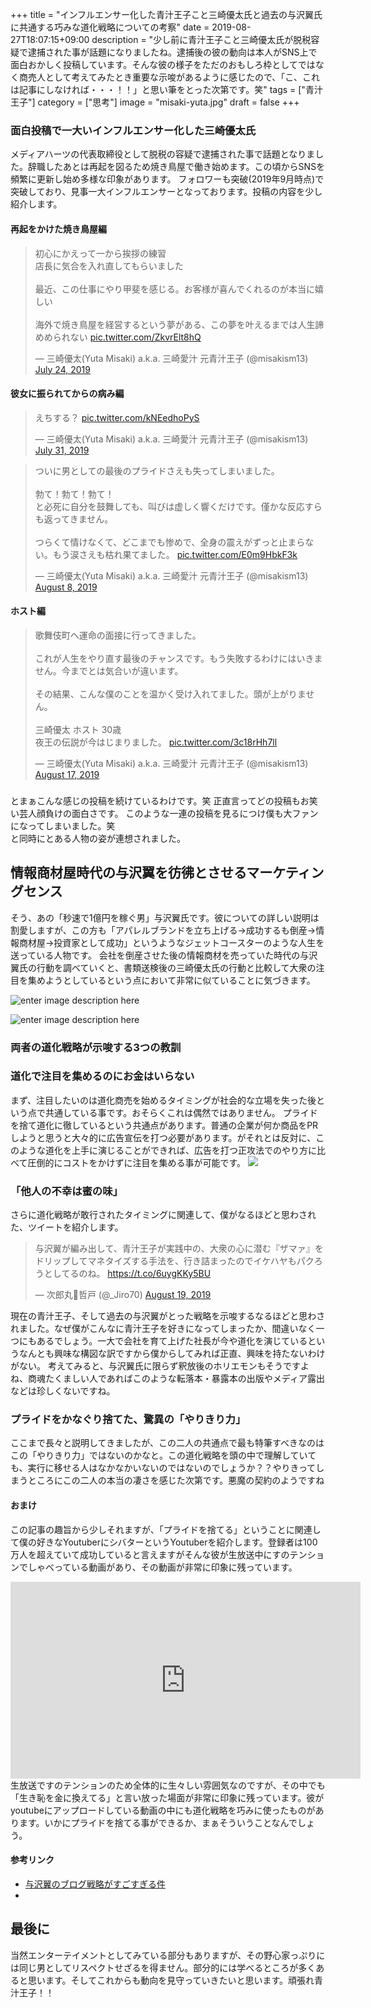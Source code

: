+++
title = "インフルエンサー化した青汁王子こと三崎優太氏と過去の与沢翼氏に共通する巧みな道化戦略についての考察"
date = 2019-08-27T18:07:15+09:00
description = "少し前に青汁王子こと三崎優太氏が脱税容疑で逮捕された事が話題になりましたね。逮捕後の彼の動向は本人がSNS上で面白おかしく投稿しています。そんな彼の様子をただのおもしろ枠としてではなく商売人として考えてみたとき重要な示唆があるように感じたので、「こ、これは記事にしなければ・・・！！」と思い筆をとった次第です。笑"
tags = ["青汁王子"]
category = ["思考"]
image = "misaki-yuta.jpg"
draft = false
+++
### 面白投稿で一大いインフルエンサー化した三崎優太氏
メディアハーツの代表取締役として脱税の容疑で逮捕された事で話題となりました。辞職したあとは再起を図るため焼き鳥屋で働き始めます。この頃からSNSを頻繁に更新し始め多様な印象があります。
フォロワーも突破(2019年9月時点)で突破しており、見事一大インフルエンサーとなっております。投稿の内容を少し紹介します。

#### 再起をかけた焼き鳥屋編

<blockquote class="twitter-tweet"><p lang="ja" dir="ltr">初心にかえって一から挨拶の練習<br>店長に気合を入れ直してもらいました<br><br>最近、この仕事にやり甲斐を感じる。お客様が喜んでくれるのが本当に嬉しい<br><br>海外で焼き鳥屋を経営するという夢がある、この夢を叶えるまでは人生諦めめられない <a href="https://t.co/ZkvrElt8hQ">pic.twitter.com/ZkvrElt8hQ</a></p>&mdash; 三崎優太(Yuta Misaki) a.k.a. 三崎愛汁 元青汁王子 (@misakism13) <a href="https://twitter.com/misakism13/status/1153921672598081537?ref_src=twsrc%5Etfw">July 24, 2019</a></blockquote> <script async src="https://platform.twitter.com/widgets.js" charset="utf-8"></script>


#### 彼女に振られてからの病み編
<blockquote class="twitter-tweet"><p lang="ja" dir="ltr">えちする？ <a href="https://t.co/kNEedhoPyS">pic.twitter.com/kNEedhoPyS</a></p>&mdash; 三崎優太(Yuta Misaki) a.k.a. 三崎愛汁 元青汁王子 (@misakism13) <a href="https://twitter.com/misakism13/status/1156445727234543617?ref_src=twsrc%5Etfw">July 31, 2019</a></blockquote> <script async src="https://platform.twitter.com/widgets.js" charset="utf-8"></script>

<blockquote class="twitter-tweet"><p lang="ja" dir="ltr">ついに男としての最後のプライドさえも失ってしまいました。<br><br>勃て！勃て！勃て！<br>と必死に自分を鼓舞しても、叫びは虚しく響くだけです。僅かな反応すらも返ってきません。<br><br>つらくて情けなくて、どこまでも惨めで、全身の震えがずっと止まらない。もう涙さえも枯れ果てました。 <a href="https://t.co/E0m9HbkF3k">pic.twitter.com/E0m9HbkF3k</a></p>&mdash; 三崎優太(Yuta Misaki) a.k.a. 三崎愛汁 元青汁王子 (@misakism13) <a href="https://twitter.com/misakism13/status/1159393826139602945?ref_src=twsrc%5Etfw">August 8, 2019</a></blockquote> <script async src="https://platform.twitter.com/widgets.js" charset="utf-8"></script>

#### ホスト編

<blockquote class="twitter-tweet"><p lang="ja" dir="ltr">歌舞伎町へ運命の面接に行ってきました。<br><br>これが人生をやり直す最後のチャンスです。もう失敗するわけにはいきません。今までとは気合いが違います。<br><br>その結果、こんな僕のことを温かく受け入れてました。頭が上がりません。<br><br>三崎優太 ホスト 30歳<br>夜王の伝説が今はじまりました。 <a href="https://t.co/3c18rHh7ll">pic.twitter.com/3c18rHh7ll</a></p>&mdash; 三崎優太(Yuta Misaki) a.k.a. 三崎愛汁 元青汁王子 (@misakism13) <a href="https://twitter.com/misakism13/status/1162673683833339904?ref_src=twsrc%5Etfw">August 17, 2019</a></blockquote> <script async src="https://platform.twitter.com/widgets.js" charset="utf-8"></script>

### 
とまぁこんな感じの投稿を続けているわけです。笑  正直言ってどの投稿もお笑い芸人顔負けの面白さです。
このような一連の投稿を見るにつけ僕も大ファンになってしまいました。笑  
と同時にとある人物の姿が連想されました。

## 情報商材屋時代の与沢翼を彷彿とさせるマーケティングセンス
そう、あの「秒速で1億円を稼ぐ男」与沢翼氏です。彼についての詳しい説明は割愛しますが、この方も「アパレルブランドを立ち上げる→成功するも倒産→情報商材屋→投資家として成功」というようなジェットコースターのような人生を送っている人物です。
会社を倒産させた後の情報商材を売っていた時代の与沢翼氏の行動を調べていくと、書類送検後の三崎優太氏の行動と比較して大衆の注目を集めようとしているという点において非常に似ていることに気づきます。

![enter image description here](https://images-na.ssl-images-amazon.com/images/I/915ZtmQlWmL.jpg)

![enter image description here](https://i1.wp.com/netgeek.biz/wp-content/uploads/2014/04/032212.jpg?resize=500,281)


### 両者の道化戦略が示唆する3つの教訓
### 道化で注目を集めるのにお金はいらない
まず、注目したいのは道化商売を始めるタイミングが社会的な立場を失った後という点で共通している事です。おそらくこれは偶然ではありません。
プライドを捨て道化に徹しているという共通点があります。普通の企業が何か商品をPRしようと思うと大々的に広告宣伝を打つ必要があります。がそれとは反対に、このような道化を上手に演じることができれば、広告を打つ正攻法でのやり方に比べて圧倒的にコストをかけずに注目を集める事が可能です。
![](http://appmajin.com/common/images/article/533a3eb7e10d7/images/02.PNG)

###  「他人の不幸は蜜の味」
さらに道化戦略が敢行されたタイミングに関連して、僕がなるほどと思わされた、ツイートを紹介します。
<blockquote class="twitter-tweet"><p lang="ja" dir="ltr">与沢翼が編み出して、青汁王子が実践中の、大衆の心に潜む『ザマァ』をドリップしてマネタイズする手法を、行き詰まったのでイケハヤもパクろうとしてるのね。 <a href="https://t.co/6uygKKy5BU">https://t.co/6uygKKy5BU</a></p>&mdash; 次郎丸🦍哲戸 (@_Jiro70) <a href="https://twitter.com/_Jiro70/status/1163271184252731392?ref_src=twsrc%5Etfw">August 19, 2019</a></blockquote> <script async src="https://platform.twitter.com/widgets.js" charset="utf-8"></script>

現在の青汁王子、そして過去の与沢翼がとった戦略を示唆するなるほどと思わされました。なぜ僕がこんなに青汁王子を好きになってしまったか、間違いなく一つにもあるでしょう。一大で会社を育て上げた社長が今や道化を演じているというなんとも興味な構図な訳ですから僕からしてみれば正直、興味を持たないわけがない。
考えてみると、与沢翼氏に限らず釈放後のホリエモンもそうですよね、商魂たくましい人であればこのような転落本・暴露本の出版やメディア露出などは珍しくないですね。

### プライドをかなぐり捨てた、驚異の「やりきり力」
ここまで長々と説明してきましたが、この二人の共通点で最も特筆すべきなのはこの「やりきり力」ではないのかなと。この道化戦略を頭の中で理解していても、実行に移せる人はなかなかいないのではないのでしょうか？？やりきってしまうところにこの二人の本当の凄さを感じた次第です。悪魔の契約のようですね

#### おまけ
この記事の趣旨から少しそれますが、「プライドを捨てる」ということに関連して僕の好きなYoutuberにシバターというYoutuberを紹介します。登録者は100万人を超えていて成功していると言えますがそんな彼が生放送中にすのテンションでしゃべっている動画があり、その動画が非常に印象に残っています。
<iframe width="560" height="315" src="https://www.youtube.com/embed/FwzB3YHOAFA?start=692" frameborder="0" allow="accelerometer; autoplay; encrypted-media; gyroscope; picture-in-picture" allowfullscreen></iframe>
生放送ですのテンションのため全体的に生々しい雰囲気なのですが、その中でも「生き恥を金に換えてる」と言い放った場面が非常に印象に残っています。彼がyoutubeにアップロードしている動画の中にも道化戦略を巧みに使ったものがあります。いかにプライドを捨てる事ができるか、まぁそういうことなんでしょう。

#### 参考リンク
- [与沢翼のブログ戦略がすごすぎる件](http://matsutake.hatenablog.jp/entry/%E4%B8%8E%E6%B2%A2%E7%BF%BC%E3%81%AE%E3%83%96%E3%83%AD%E3%82%B0%E6%88%A6%E7%95%A5%E3%81%8C%E3%81%99%E3%81%94%E3%81%99%E3%81%8E%E3%82%8B)
- 

## 最後に
当然エンターテイメントとしてみている部分もありますが、その野心家っぷりには同じ男としてリスペクトせざるを得ません。部分的には学べるところが多くあると思います。そしてこれからも動向を見守っていきたいと思います。頑張れ青汁王子！！
